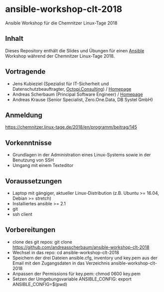 # ansible-workshop-clt-2018

Ansible Workshop für die Chemnitzer Linux-Tage 2018

## Inhalt

Dieses Repository enthält die Slides und Übungen für einen [Ansible](https://www.ansible.com/) Workshop während der Chemnitzer Linux-Tage 2018.

## Vortragende

  * Jens Kubieziel (Spezialist für IT-Sicherheit und Datenschutzbeauftragter, [Octopi.Consulting](https://torservers.net/)) / [Homepage](https://kubieziel.de/)
  * Andreas Scherbaum (Principal Software Engineer) / [Homepage](http://andreas.scherbaum.la/)
  * Andreas Krause (Senior Specialist, Zero.One.Data, DB Systel GmbH)

## Anmeldung

https://chemnitzer.linux-tage.de/2018/en/programm/beitrag/145

## Vorkenntnisse

  * Grundlagen in der Administration eines Linux-Systems sowie in der Benutzung von SSH
  * Umgang mit einem Texteditor

## Voraussetzungen

  * Laptop mit gängiger, aktueller Linux-Distribution (z.B. Ubuntu >= 16.04, Debian >= stretch)
  * Installiertes ansible >= 2.1
  * git
  * ssh client

## Vorbereitungen

  * clone des git repos: git clone https://github.com/andreasscherbaum/ansible-workshop-clt-2018
  * Wechsel in das repo: cd ansible-workshop-clt-2018
  * Speichern der drei Dateien ansible.cfg, inventory und key.pem aus der Email mit den Zugangsdaten in das Verzeichnis ansible-workshop-clt-2018
  * Anpassen der Permissions für key.pem: chmod 0600 key.pem
  * Setzen der Umgebungsvariable ANSIBLE_CONFIG: export ANSIBLE_CONFIG=$(pwd)
